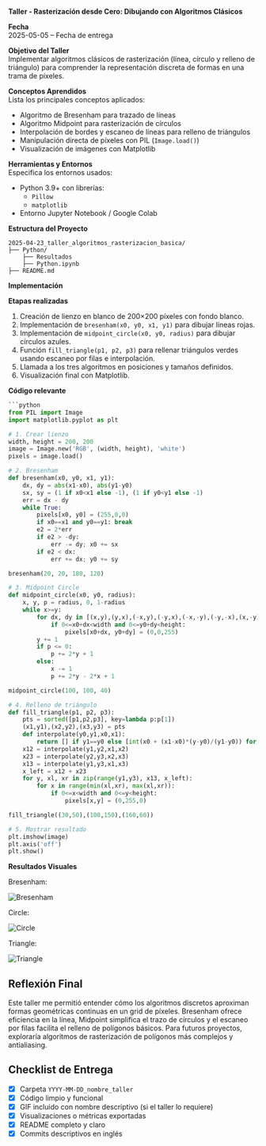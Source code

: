 **Taller - Rasterización desde Cero: Dibujando con Algoritmos Clásicos**

**Fecha**  
2025-05-05 – Fecha de entrega

**Objetivo del Taller**  
Implementar algoritmos clásicos de rasterización (línea, círculo y relleno de triángulo) para comprender la representación discreta de formas en una trama de píxeles.

**Conceptos Aprendidos**  
Lista los principales conceptos aplicados:

- Algoritmo de Bresenham para trazado de líneas  
- Algoritmo Midpoint para rasterización de círculos  
- Interpolación de bordes y escaneo de líneas para relleno de triángulos  
- Manipulación directa de píxeles con PIL (`Image.load()`)  
- Visualización de imágenes con Matplotlib  


**Herramientas y Entornos**  
Especifica los entornos usados:

- Python 3.9+ con librerías:  
  - `Pillow`  
  - `matplotlib`  
- Entorno Jupyter Notebook / Google Colab

**Estructura del Proyecto**
```
2025-04-23_taller_algoritmos_rasterizacion_basica/
├── Python/
    ├── Resultados                                      
    ├── Python.ipynb
├── README.md
```
**Implementación**  

**Etapas realizadas**

1. Creación de lienzo en blanco de 200×200 píxeles con fondo blanco.  
2. Implementación de `bresenham(x0, y0, x1, y1)` para dibujar líneas rojas.  
3. Implementación de `midpoint_circle(x0, y0, radius)` para dibujar círculos azules.  
4. Función `fill_triangle(p1, p2, p3)` para rellenar triángulos verdes usando escaneo por filas e interpolación.  
5. Llamada a los tres algoritmos en posiciones y tamaños definidos.  
6. Visualización final con Matplotlib.


**Código relevante**
```python
```python
from PIL import Image
import matplotlib.pyplot as plt

# 1. Crear lienzo
width, height = 200, 200
image = Image.new('RGB', (width, height), 'white')
pixels = image.load()

# 2. Bresenham
def bresenham(x0, y0, x1, y1):
    dx, dy = abs(x1-x0), abs(y1-y0)
    sx, sy = (1 if x0<x1 else -1), (1 if y0<y1 else -1)
    err = dx - dy
    while True:
        pixels[x0, y0] = (255,0,0)
        if x0==x1 and y0==y1: break
        e2 = 2*err
        if e2 > -dy:
            err -= dy; x0 += sx
        if e2 < dx:
            err += dx; y0 += sy

bresenham(20, 20, 180, 120)

# 3. Midpoint Circle
def midpoint_circle(x0, y0, radius):
    x, y, p = radius, 0, 1-radius
    while x>=y:
        for dx, dy in [(x,y),(y,x),(-x,y),(-y,x),(-x,-y),(-y,-x),(x,-y),(y,-x)]:
            if 0<=x0+dx<width and 0<=y0+dy<height:
                pixels[x0+dx, y0+dy] = (0,0,255)
        y += 1
        if p <= 0:
            p += 2*y + 1
        else:
            x -= 1
            p += 2*y - 2*x + 1

midpoint_circle(100, 100, 40)

# 4. Relleno de triángulo
def fill_triangle(p1, p2, p3):
    pts = sorted([p1,p2,p3], key=lambda p:p[1])
    (x1,y1),(x2,y2),(x3,y3) = pts
    def interpolate(y0,y1,x0,x1):
        return [] if y1==y0 else [int(x0 + (x1-x0)*(y-y0)/(y1-y0)) for y in range(y0,y1)]
    x12 = interpolate(y1,y2,x1,x2)
    x23 = interpolate(y2,y3,x2,x3)
    x13 = interpolate(y1,y3,x1,x3)
    x_left = x12 + x23
    for y, xl, xr in zip(range(y1,y3), x13, x_left):
        for x in range(min(xl,xr), max(xl,xr)):
            if 0<=x<width and 0<=y<height:
                pixels[x,y] = (0,255,0)

fill_triangle((30,50),(100,150),(160,60))

# 5. Mostrar resultado
plt.imshow(image)
plt.axis('off')
plt.show()
```

**Resultados Visuales**

Bresenham:

![Bresenham](https://github.com/user-attachments/assets/a0a80cfa-31eb-42c9-b5dd-af196e380c34)

Circle:

![Circle](https://github.com/user-attachments/assets/553acb38-09ed-42d3-9eeb-a15acdba2a5c)

Triangle:

![Triangle](https://github.com/user-attachments/assets/36670afb-9be6-4790-8303-23c3764eb6ab)



## Reflexión Final

Este taller me permitió entender cómo los algoritmos discretos aproximan formas geométricas continuas en un grid de píxeles. Bresenham ofrece eficiencia en la línea, Midpoint simplifica el trazo de círculos y el escaneo por filas facilita el relleno de polígonos básicos. Para futuros proyectos, exploraría algoritmos de rasterización de polígonos más complejos y antialiasing.

## Checklist de Entrega

- [x] Carpeta `YYYY-MM-DD_nombre_taller`
- [x] Código limpio y funcional
- [x] GIF incluido con nombre descriptivo (si el taller lo requiere)
- [x] Visualizaciones o métricas exportadas
- [x] README completo y claro
- [x] Commits descriptivos en inglés

